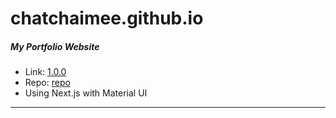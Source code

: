 # chatchaimee.github.io

##### My Portfolio Website
- Link: [1.0.0](https://chatchaimee.github.io/1.0.0/)
- Repo: [repo](https://github.com/chatchaimee/1.0.0)
- Using Next.js with Material UI

------------
